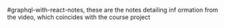 #graphql-with-react-notes, these are the notes detailing inf
ormation from the video, which coincides with the course project
